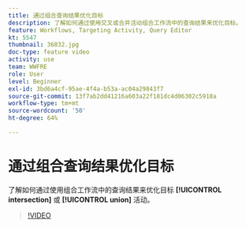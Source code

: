 ```yaml
---
title: 通过组合查询结果优化目标
description: 了解如何通过使用交叉或合并活动组合工作流中的查询结果来优化目标。
feature: Workflows, Targeting Activity, Query Editor
kt: 5547
thumbnail: 36832.jpg
doc-type: feature video
activity: use
team: WWFRE
role: User
level: Beginner
exl-id: 3bd6a4cf-95ae-4f4a-b53a-ac04a29843f7
source-git-commit: 13f7ab2dd41216a603a22f181dc4d06302c5918a
workflow-type: tm+mt
source-wordcount: '50'
ht-degree: 64%

---
```


# 通过组合查询结果优化目标

了解如何通过使用组合工作流中的查询结果来优化目标 **[!UICONTROL intersection]** 或 **[!UICONTROL union]** 活动。

>[!VIDEO](https://video.tv.adobe.com/v/36832?quality=12&learn=on)
